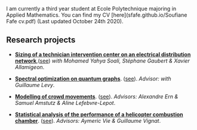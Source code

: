 I am currently a third year student at Ecole Polytechnique majoring in Applied Mathematics. You can find my CV [here](sfafe.github.io/Soufiane Fafe cv.pdf) (Last updated October 24th 2020).

## Research projects
* [**Sizing of a technician intervention center on an electrical distribution network**](test.pdf),([see](test.pdf))
_with Mohamed Yahya Soali, Stéphane Gaubert & Xavier Allamigeon_.

* [**Spectral optimization on quantum graphs**](sfafe/rapport_psc.pdf). 
([see](sfafe.github.io/rapport_psc.pdf)). _Advisor: with Guillaume Levy_.

* [**Modelling of crowd movements**](sfafe/rapport_psc.pdf). 
([see](sfafe.github.io/rapport_psc.pdf)). _Advisors: Alexandre Ern & Samuel Amstutz & Aline Lefebvre-Lepot_.

* [**Statistical analysis of the performance of a helicopter combustion chamber**](sfafe/rapport_centrale.pdf). 
([see](sfafe.github.io/rapport_centrale.pdf)). _Advisors: Aymeric Vie & Guillaume Vignat_.
